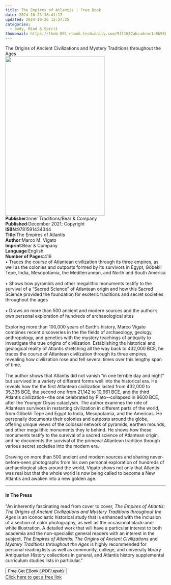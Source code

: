 ```yaml
---
title: The Empires of Atlantis | Free Book
date: 2024-10-23 16:41:17
updated: 2024-10-26 12:27:25
categories:
  - Body, Mind & Spirit
thumbnail: https://thmb-001-ebook.techidaily.com/9ff1682abcadeac1a8b98bf7f497734547c7bbbd0b2c8542b2f0ea5174b86c19.jpg
---
```

<main id="book-container">
  <div class="flex flex-col">
    <div class="book-brief flex-1 py-6 px-4 sm:p-6 md:py-10 md:px-8">
      <!-- brief-->
      <div class="book-brief-main">
        The Origins of Ancient Civilizations and Mystery Traditions throughout
        the Ages
      </div>
    </div>
    <div
      class="book-meta-info flex-1 grid gap-4 col-start-1 col-end-3 row-start-1 sm:mb-6 sm:grid-cols-4 lg:gap-6 lg:col-start-2 lg:row-end-6 lg:row-span-6 lg:mb-0"
    >
      <div
        class="book-meta-info-left place-content-center mt-4 p-4 text-sm leading-6 col-start-2 col-span-2 dark:text-slate-400"
      >
        <img
          class="w-full h-500 object-cover rounded-lg sm:h-255 sm:col-span-2 lg:col-span-full"
          src="https://img-001-ebook.techidaily.com/85bb1e8bd896a457c7b1d794bd7beaf1f1ef702043cfce7d47103f317531b5f0.jpg"
          alt=""
          width="312"
          height="500"
        />
      </div>
      <div
        class="book-meta-info-right mt-2 col-start-1 row-start-2 col-span-3 self-center"
      >
        <!-- meta data  -->
        <div class="flex flex-col px-4 md:px-8">
          <div class="flex-1">
            <strong>Publisher</strong>:<span class="px-2"
              >Inner Traditions/Bear &amp; Company</span
            >
          </div>
          <div class="flex-1">
            <strong>Published</strong>:<span class="px-2"
              >December 2021; Copyright</span
            >
          </div>
          <div class="flex-1">
            <strong>ISBN</strong>:<span class="px-2">9781591434344</span>
          </div>
          <div class="flex-1">
            <strong>Title</strong>:<span class="px-2"
              >The Empires of Atlantis</span
            >
          </div>
          <div class="flex-1">
            <strong>Author</strong>:<span class="px-2">Marco M. Vigato</span>
          </div>
          <div class="flex-1">
            <strong>Imprint</strong>:<span class="px-2"
              >Bear &amp; Company</span
            >
          </div>
          <div class="flex-1">
            <strong>Language</strong>:<span class="px-2">English</span>
          </div>
          <div class="flex-1">
            <strong>Number of Pages</strong>:<span class="px-2">416</span>
          </div>
        </div>
      </div>
    </div>
    <div class="book-description flex-1 py-6 px-4 sm:p-6 md:py-10 md:px-8">
      <div class="book-description-main">
        <div accordion-content="" id="description">
          • Traces the course of Atlantean civilization through its three
          empires, as well as the colonies and outposts formed by its survivors
          in Egypt, Göbekli Tepe, India, Mesopotamia, the Mediterranean, and
          North and South America <br /><br />• Shows how pyramids and other
          megalithic monuments testify to the survival of a “Sacred Science” of
          Atlantean origin and how this Sacred Science provided the foundation
          for esoteric traditions and secret societies throughout the ages
          <br /><br />• Draws on more than 500 ancient and modern sources and
          the author’s own personal exploration of hundreds of archaeological
          sites <br /><br />Exploring more than 100,000 years of Earth’s
          history, Marco Vigato combines recent discoveries in the the fields of
          archaeology, geology, anthropology, and genetics with the mystery
          teachings of antiquity to investigate the true origins of
          civilization. Establishing the historical and geological reality of
          Atlantis stretching all the way back to 432,000 BCE, he traces the
          course of Atlantean civilization through its three empires, revealing
          how civilization rose and fell several times over this lengthy span of
          time. <br /><br />The author shows that Atlantis did not vanish “in
          one terrible day and night” but survived in a variety of different
          forms well into the historical era. He reveals how the the first
          Atlantean civilization lasted from 432,000 to 35,335 BCE, the second
          one from 21,142 to 10,961 BCE, and the third Atlantis
          civilization--the one celebrated by Plato--collapsed in 9600 BCE,
          after the Younger Dryas cataclysm. The author examines the role of
          Atlantean survivors in restarting civilization in different parts of
          the world, from Göbekli Tepe and Egypt to India, Mesopotamia, and the
          Americas. He personally documents their colonies and outposts around
          the globe, offering unique views of the colossal network of pyramids,
          earthen mounds, and other megalithic monuments they le behind. He
          shows how these monuments testify to the survival of a sacred science
          of Atlantean origin, and he documents the survival of the primeval
          Atlantean tradition through various secret societies into the modern
          era. <br /><br />Drawing on more than 500 ancient and modern sources
          and sharing never-before-seen photographs from his own personal
          exploration of hundreds of archaeological sites around the world,
          Vigato shows not only that Atlantis was real but that the whole world
          is now being called to become a New Atlantis and awaken into a new
          golden age.
        </div>
        <div class="accordion-fader"></div>
      </div>
    </div>
    <div class="book-excerpts flex-1 py-6 px-4 sm:p-6 md:py-10 md:px-8">
      <!-- excerpts-->
      <div class="book-excerpts-main">
        <hr />
        <h4 class="placeholder placeholder-heading">
          <span>In The Press</span>
        </h4>
        <p>
          "An inherently fascinating read from cover to cover,
          <i
            >The Empires of Atlantis: The Origins of Ancient Civilizations and
            Mystery Traditions throughout the Ages</i
          >
          is an iconoclastic historical study that is enhanced with the
          inclusion of a section of color photography, as well as the occasional
          black-and-white illustration. A detailed work that will have a
          particular interest to both academia and the non-specialist general
          readers with an interest in the subject,
          <i>The Empires of Atlantis: The Origins of Ancient Civilizations</i>
          and <i>Mystery Traditions throughout the Ages</i> is highly
          recommended for personal reading lists as well as community, college,
          and university library Antiquarian History collections in general, and
          Atlantis history supplemental curriculum studies lists in particular."
        </p>
      </div>
    </div>
    <div
      class="book-about-author flex-1 py-6 px-4 sm:p-6 md:py-10 md:px-8"
    ></div>
    <div class="book-free-get flex-1 py-6 px-4 sm:p-6 md:py-10 md:px-8">
      <button
        id="btn-free-get"
        class="bg-blue-500 hover:bg-blue-700 text-white font-bold py-2 px-4 rounded"
      >
        Free Get EBook (.PDF/.epub)
      </button>
      <div id="countdown-display" class="px-2 text-lg mt-2"></div>
      <a
        id="free-link"
        class="hidden bg-blue-500 hover:bg-blue-700 text-white font-bold py-2 px-4 rounded"
        href="https://www.ebooks.com/en-us/book/210266247/the-empires-of-atlantis/marco-m-vigato/"
        target="_blank"
        >Click here to get a free link</a
      >
    </div>
    <script>
      let countdownTime = 0;
      let countdownInterval = null;
      document
        .getElementById('btn-free-get')
        .addEventListener('click', startCountdown);
      function startCountdown() {
        countdownTime = new Date().getTime() + 60000 * 3;
        countdownInterval = setInterval(updateCountdown, 1000);
        document.getElementById('btn-free-get').disabled = true;
        document
          .getElementById('btn-free-get')
          .classList.add('bg-gray-500', 'cursor-not-allowed');
      }
      function updateCountdown() {
        let currentTime = new Date().getTime();
        let timeLeft = countdownTime - currentTime;
        let secondsLeft = Math.floor(timeLeft / 1000);
        document.getElementById('countdown-display').innerHTML =
          `Remaining time: ${secondsLeft} seconds.`;
        if (secondsLeft <= 0) {
          clearInterval(countdownInterval);
          document.getElementById('btn-free-get').classList.add('hidden');
          document.getElementById('free-link').classList.remove('hidden');
          document.getElementById('countdown-display').innerHTML = '';
        }
      }
    </script>
  </div>
</main>
